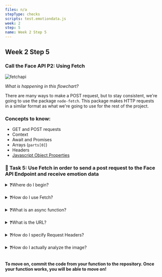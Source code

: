 ```yaml
---
files: n/a
stepType: checks
scripts: test.emotiondata.js
week: 2
step: 5
name: Week 2 Step 5
---
```


## Week 2 Step 5

### Call the Face API P2: Using Fetch

![fetchapi](https://user-images.githubusercontent.com/69332964/103604217-6e969280-4ede-11eb-8843-2df2bccae8fa.png)

*What is happening in this flowchart?*

There are many ways to make a POST request, but to stay consistent, we're going to use the package  `node-fetch`. This package makes HTTP requests in a similar format as what we're going to use for the rest of the project.


### Concepts to know:
* GET and POST requests
* Context
* Await and Promises
* Arrays (`parts[0]`)
* Headers
* [Javascript Object Properties](https://www.sitepoint.com/back-to-basics-javascript-object-syntax/#:~:text=Accessing%20Properties,followed%20by%20the%20property%20name.)

### 📝 Task 5: Use Fetch in order to send a post request to the Face API Endpoint and receive emotion data

<details>
<summary>❓Where do I begin?</summary>
</br>
**Install the package using the same format we did for `parse-multipart`.**

```js
//install the node-fetch pacakge
var fetch = '<CODE HERE>'
```
When you've finished installing, read through the [**API** section](https://www.npmjs.com/package/node-fetch#api) of the documentation. We're going to make a call using the `fetch(url, {options})` function.

> API Documentation can be tricky sometimes...Here's something to [help](https://learn.parabola.io/docs/reading-api-docs)
</details>
<br>
 

<details>
<summary>❓How do I use Fetch?</summary>
</br>
We're calling the `fetch` function - notice the **await** keyword, which we need because `fetch` returns a **Promise**, which is a proxy for a value that isn't currently known. You can read about Javascript promises here: https://developer.mozilla.org/en-US/docs/Web/JavaScript/Reference/Global_Objects/Promise. 

Javascript is what we call a "synchronous" language, meaning operations in Javascript block other operations from executing until they are complete, creating a sense of single directional flow. This means that only one operation can happen at a time. However, in order to maximize efficiency (save time and resources), Javascript allows the use of asynchronous functions.
</details>
<br>

<details>
<summary>❓What is an async function?</summary>
</br>
Simply put, async functions allow other operations to continue running as they are being executed. Refer to this site for more information:https://dev.to/hardy613/asynchronous-vs-synchronous-programming-23ed.

Promises are sychnronous objects, similar to their real life meaning, return a value at some point in the future, or a reason for why that value could not be returned - they represent the result of an async function that may or may not be resolved.

> [Is JavaScript Synchronous or Asynchronous? What the Hell is a Promise?](https://developer.mozilla.org/en-US/docs/Web/JavaScript/Reference/Global_Objects/Promise)

> [Master the JavaScript Interview: What is a Promise?](https://medium.com/better-programming/is-javascript-synchronous-or-asynchronous-what-the-hell-is-a-promise-7aa9dd8f3bfb)
</details>
<br>


<details>
<summary>❓What is the URL?</summary>
</br>
Notice that the URL is just the uriBase with the params we specified earlier appended on.

For now, fill in the `method`  and `body`.  

```js
async function analyzeImage(img){
    
    const subscriptionKey = '<YOUR SUBSCRIPTION KEY>';
    const uriBase = '<YOUR ENDPOINT>' + '/face/v1.0/detect';

    let params = new URLSearchParams({
        'returnFaceId': 'true',
        'returnFaceAttributes': 'emotion'
    })

    
    //COMPLETE THE CODE
    let resp = await fetch(uriBase + '?' + params.toString(), {
        method: '<METHOD>',  //WHAT TYPE OF REQUEST?
        body: '<BODY>',  //WHAT ARE WE SENDING TO THE API?
        headers: {
            '<HEADER NAME>': '<HEADER VALUE>'  //do this in the next section
        }
    })

    let data = await resp.json();
    
    return data; 
}
```
</details>
<br>


<details>
<summary>❓How do I specify Request Headers?</summary>
</br>
Go back to the Face API documentation here:https://westus.dev.cognitive.microsoft.com/docs/services/563879b61984550e40cbbe8d/operations/563879b61984550f30395236, and find the **Request headers** section. 

There are two headers that you need. I've provided the format below. Enter in the two header names and their two corresponding values. 

FYI: The `Content-Type`  header should be set to`'application/octet-stream'`.  This specifies a binary file.

```js
    //COMPLETE THE CODE
    let resp = await fetch(uriBase + '?' + params.toString(), {
        method: '<METHOD>',  //WHAT TYPE OF REQUEST?
        body: '<BODY>',  //WHAT ARE WE SENDING TO THE API?
      
      	//ADD YOUR TWO HEADERS HERE
        headers: {
            '<HEADER NAME>': '<HEADER VALUE>'
        }
    })
```

</details>
<br>

<details>
<summary>❓How do I actually analyze the image?</summary>
</br>
Call the `analyzeImage` function in `module.exports`. Add the code below into `module.exports`.

Remember that `parts` represents the parsed multipart form data. It is an array of parts, each one described by a filename, a type and a data. Since we only sent one file, it is stored in index 0, and we want the `data`  property to access the binary file– hence `parts[0].data`. Then in the HTTP response of our Azure function, we store the result of the API call.

```js
//module.exports function

//analyze the image
var result = await analyzeImage(parts[0].data);

context.res = {
	body: {
		result
	}
};

console.log(result)
context.done(); 

```

</details>
<br>

**To move on, commit the code from your function to the repository. Once your function works, you will be able to move on!**

